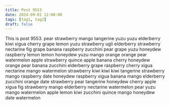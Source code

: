```yaml
---
title: Post 9553
date: 2024-09-01 12:00:00
tags: [tag1, tag2]
draft: false
---
```

This is post 9553.
pear
strawberry
mango
tangerine
yuzu
yuzu
elderberry
kiwi
xigua
cherry
grape
lemon
yuzu
strawberry
ugli
elderberry
strawberry
nectarine
fig
grape
banana
raspberry
zucchini
pear
grape
yuzu
honeydew
raspberry
lemon
lemon
honeydew
yuzu
mango
orange
orange
pear
watermelon
apple
strawberry
quince
apple
banana
cherry
honeydew
orange
pear
banana
zucchini
elderberry
grape
raspberry
cherry
xigua
nectarine
mango
watermelon
strawberry
kiwi
kiwi
kiwi
tangerine
strawberry
mango
raspberry
date
honeydew
raspberry
xigua
banana
mango
elderberry
zucchini
orange
date
strawberry
pear
tangerine
honeydew
cherry
apple
xigua
fig
strawberry
mango
elderberry
nectarine
watermelon
pear
yuzu
mango
watermelon
apple
lemon
kiwi
zucchini
quince
mango
honeydew
date
watermelon
